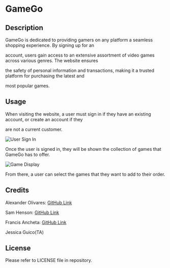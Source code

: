 # GameGo 

## Description

GameGo is dedicated to providing gamers on any platform a seamless shopping experience. By signing up for an 

account, users gain access to an extensive assortment of video games across various genres. The website ensures 

the safety of personal information and transactions, making it a trusted platform for purchasing the latest and 

most popular games.

## Usage 

When visiting the website, a user must sign in if they have an existing account, or create an account if they 

are not a current customer.

![User Sign In](https://github.com/alexanderolivares13/GameGo/assets/131290908/eecc77ac-1767-4e21-8f9d-e5947436074c)


Once the user is signed in, they will be shown the collection of games that GameGo has to offer.

![Game Display](https://github.com/alexanderolivares13/GameGo/assets/131290908/99f1a402-8cb9-4695-982b-f9677b7fc54a)

From there, a user can select the games that they want to add to their order.





## Credits 

Alexander Olivares: [GitHub Link](https://github.com/alexanderolivares13)

Sam Henson: [GitHub Link](https://github.com/artorrias)

Francis Ancheta: [GitHub Link](https://github.com/frvnlol)

Jessica Guico(TA) 


## License

Please refer to LICENSE file in repository.

